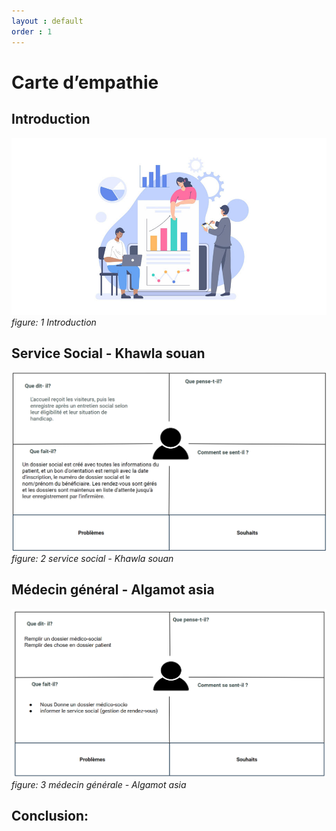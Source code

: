 ```yaml
---
layout : default
order : 1
---
```






# Carte d’empathie
## Introduction
![Introduction image](./images/Introduction.png)
*figure: 1 Introduction*
## Service Social - Khawla souan
![service social Carte d'empathie](./images/service-social.png)
*figure: 2 service social - Khawla souan*

## Médecin général - Algamot asia
![médecin générale Carte d'empathie](./images/médecin-générale.png)
*figure: 3 médecin générale - Algamot asia*
## Conclusion:
